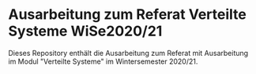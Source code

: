 # Ausarbeitung zum Referat Verteilte Systeme WiSe2020/21

Dieses Repository enthält die Ausarbeitung zum Referat mit Ausarbeitung im Modul "Verteilte Systeme" im Wintersemester 2020/21.
